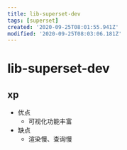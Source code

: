 ```yaml
---
title: lib-superset-dev
tags: [superset]
created: '2020-09-25T08:01:55.941Z'
modified: '2020-09-25T08:03:06.181Z'
---
```


# lib-superset-dev

## xp

- 优点
  - 可视化功能丰富
- 缺点
  - 渲染慢、查询慢
